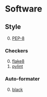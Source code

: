 # Software

## Style

0. [PEP-8](https://www.python.org/dev/peps/pep-0008/)

### Checkers

0. [flake8](http://flake8.pycqa.org/en/latest/)
0. [pylint](https://www.pylint.org/)

### Auto-formater

0. [black](https://black.readthedocs.io/en/stable/)
